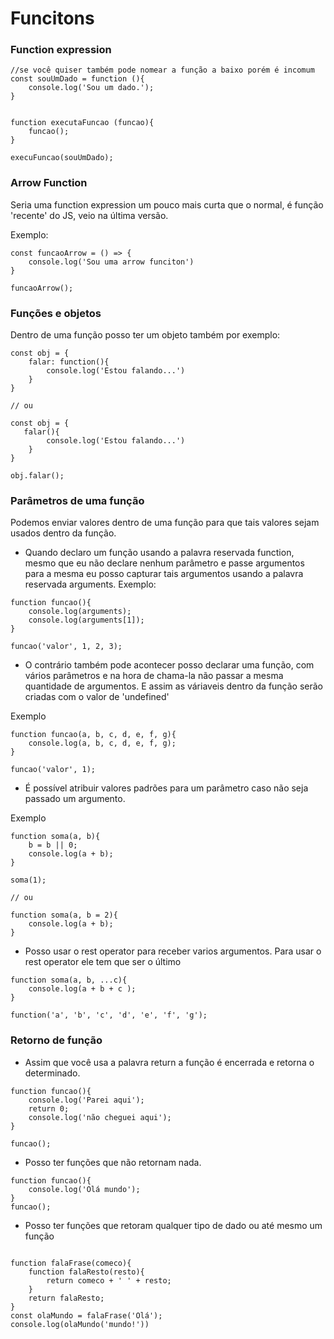 # Funcitons 


### Function expression


```
//se você quiser também pode nomear a função a baixo porém é incomum
const souUmDado = function (){
    console.log('Sou um dado.');
}


function executaFuncao (funcao){
    funcao();
}

execuFuncao(souUmDado);

```

### Arrow Function

Seria uma function expression um pouco mais curta que o normal, é função 'recente' do JS, veio na última versão.

Exemplo:

```
const funcaoArrow = () => {
    console.log('Sou uma arrow funciton')
}

funcaoArrow();
```

### Funções e objetos

Dentro de uma função posso ter um objeto também por exemplo:

```
const obj = {
    falar: function(){
        console.log('Estou falando...')
    }
}

// ou 

const obj = {
   falar(){
        console.log('Estou falando...')
    }
}

obj.falar();
```

### Parâmetros de uma função

Podemos enviar valores dentro de uma função para que tais valores sejam usados dentro da função. 

- Quando declaro um função usando a palavra reservada function, mesmo que eu não declare nenhum parâmetro e passe argumentos para a mesma eu posso capturar tais argumentos usando a palavra reservada arguments. Exemplo: 

```
function funcao(){
    console.log(arguments);
    console.log(arguments[1]);
}

funcao('valor', 1, 2, 3);

```

- O contrário também pode acontecer posso declarar uma função, com vários parâmetros e na hora de chama-la não passar a mesma quantidade de argumentos. E assim as váriaveis dentro da função serão criadas com o valor de 'undefined'

Exemplo

```
function funcao(a, b, c, d, e, f, g){
    console.log(a, b, c, d, e, f, g);
}

funcao('valor', 1);

```


- É possível atribuir valores padrões para um parâmetro caso não seja passado um argumento.



Exemplo

```
function soma(a, b){
    b = b || 0;
    console.log(a + b);
}

soma(1);

// ou 

function soma(a, b = 2){
    console.log(a + b);
}

```

- Posso usar o rest operator para receber varios argumentos. Para usar o rest operator ele tem que ser o último

```
function soma(a, b, ...c){
    console.log(a + b + c );
}

function('a', 'b', 'c', 'd', 'e', 'f', 'g');
```


### Retorno de função

- Assim que você usa a palavra return a função é encerrada e retorna o determinado.
```
function funcao(){
    console.log('Parei aqui');
    return 0;
    console.log('não cheguei aqui');    
}

funcao();

```

- Posso ter funções que não retornam nada.
```
function funcao(){
    console.log('Olá mundo');
} 
funcao();
```

- Posso ter funções que retoram qualquer tipo de dado ou até mesmo um função

```

function falaFrase(comeco){
    function falaResto(resto){
        return comeco + ' ' + resto;
    }
    return falaResto;
}
const olaMundo = falaFrase('Olá');
console.log(olaMundo('mundo!'))

```
